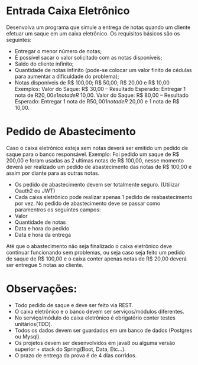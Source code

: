 # Entrada Caixa Eletrônico
Desenvolva um programa que simule a entrega de notas quando um cliente efetuar um saque em um caixa eletrônico. Os requisitos básicos são os seguintes:
 - Entregar o menor número de notas;
 - É possível sacar o valor solicitado com as notas disponíveis;
 - Saldo do cliente infinito;
 - Quantidade de notas infinito (pode-se colocar um valor finito de cédulas para aumentar a dificuldade do problema);
 - Notas disponíveis de R$ 100,00; R$ 50,00; R$ 20,00 e R$ 10,00
Exemplos:
Valor do Saque: R$ 30,00 – Resultado Esperado: Entregar 1 nota de R$20,00 e 1 nota de R$ 10,00.
Valor do Saque: R$ 80,00 – Resultado Esperado: Entregar 1 nota de R$50,00 1 nota de R$ 20,00 e 1 nota de R$ 10,00.
# Pedido de Abastecimento
Caso o caixa eletrônico esteja sem notas deverá ser emitido um pedido de saque para o banco responsável.
Exemplo:
Foi pedido um saque de R$ 200,00 e foram usadas as 2 ultimas notas de R$ 100,00, nesse momento deverá ser realizado um pedido
de abastecimento das notas de R$ 100,00 e assim por diante para as outras notas.
 - Os pedido de abastecimento devem ser totalmente seguro. (Utilizar Oauth2 ou JWT)
 - Cada caixa eletrônico pode realizar apenas 1 pedido de reabastecimento por vez.
No pedido de abastecimento deve se passar como paramentros os seguintes campos:
 - Valor
 - Quantidade de notas
 - Data e hora do pedido
 - Data e hora da entrega
 
Até que o abastecimento não seja finalizado o caixa eletrônico deve continuar funcionando sem problemas, ou seja 
caso seja feito um pedido de saque de R$ 100,00 e o caixa conter apenas notas de R$ 20,00 deverá ser entregue 5 notas ao cliente.
# Observações:
 - Todo pedido de saque e deve ser feito via REST.
 - O caixa eletrônico e o banco devem ser serviços/módulos diferentes.
 - No serviço/módulo do caixa eletrônico é obrigatório conter testes unitários(TDD).
 - Todos os dados devem ser guardados em um banco de dados (Postgres ou Mysql).
 - Os projetos devem ser desenvolvidos em java8 ou alguma versão superior + stack do Spring(Boot, Data, Etc...).
 - O prazo de entrega da prova é de 4 dias corridos.
